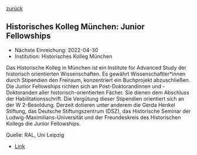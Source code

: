 [zurück](/funding/)

## Historisches Kolleg München: Junior Fellowships

* Nächste Einreichung: 2022-04-30
* Institution: Historisches Kolleg München

Das Historische Kolleg in München ist ein Institute for Advanced Study der historisch orientierten Wissenschaften. Es gewährt Wissenschaftler*innen durch Stipendien den Freiraum, konzentriert ein Buchprojekt abzuschließen. Die Junior Fellowships richten sich an Post-Doktorandinnen und -Doktoranden aller historisch-orientierten Fächer. Sie dienen dem Abschluss der Habilitationsschrift. Die Vergütung dieser Stipendien orientiert sich an der W 2-Besoldung. Derzeit dotieren unter anderem die Gerda Henkel Stiftung, das Deutsche Stiftungszentrum (DSZ), das Historische Seminar der Ludwig-Maximilians-Universität und der Freundeskreis des Historischen Kollegs die Junior Fellowships.

Quelle: RAL, Uni Leipzig

* [Link](https://www.historischeskolleg.de/fellowships/junior-fellowships)